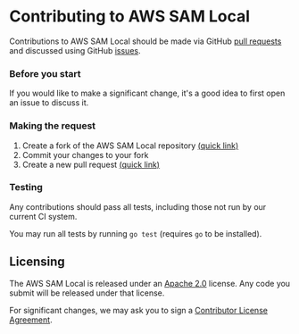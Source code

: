 # Contributing to AWS SAM Local

Contributions to AWS SAM Local should be made via GitHub [pull
requests](https://github.com/awslabs/aws-sam-local/pulls) and discussed using
GitHub [issues](https://github.com/awslabs/aws-sam-local/issues).

### Before you start

If you would like to make a significant change, it's a good idea to first open
an issue to discuss it.

### Making the request

1. Create a fork of the AWS SAM Local repository [(quick link)](https://github.com/awslabs/aws-sam-local#fork-destination-box)
2. Commit your changes to your fork
3. Create a new pull request [(quick link)](https://github.com/awslabs/aws-sam-local/compare)  

### Testing

Any contributions should pass all tests, including those not run by our
current CI system.

You may run all tests by running `go test` (requires `go` to be installed).

## Licensing

The AWS SAM Local is released under an [Apache
2.0](http://aws.amazon.com/apache-2-0/) license. Any code you submit will be
released under that license.

For significant changes, we may ask you to sign a [Contributor License
Agreement](http://en.wikipedia.org/wiki/Contributor_License_Agreement).
